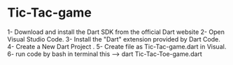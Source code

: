# Tic-Tac-game
1- Download and install the Dart SDK from the official Dart website
2- Open Visual Studio Code.
3- Install the "Dart" extension provided by Dart Code.
4- Create a New Dart Project .
5- Create file as Tic-Tac-game.dart in Visual.
6- run code by bash in terminal this --> dart Tic-Tac-Toe-game.dart
